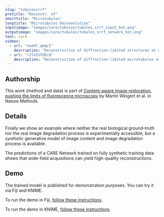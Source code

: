 ```yaml
---
slug: "tubulessrrf"
pretitle: "Reconstr. of"
shorttitle: "Microtubules"
longtitle: "Microtubules Deconvolution"
inputimage: "images/care/tubules/tubules_srrf_input_hot.png"
outputimage: "images/care/tubules/tubules_srrf_network_hot.png"
tool: care
videos:
  - url: "ooeHl_qmqzI"
    description: "Reconstruction of diffraction-limited structures at very high frame-rate in rat insulin secretory granules."  
  - url: "r27aIUfQEcQ"
    description: "Reconstruction of diffraction-limited microtubules at very high frame-rate in HeLa cells." 
---
```


## Authorship

This work (method and data) is part of [Content-aware image restoration: pushing the limits of fluorescence microscopy](http://dx.doi.org/10.1038/s41592-018-0216-7) by Martin Weigert et al. in Nature Methods. 

## Details

Finally we show an example where neither the real biological ground-truth nor the real image degradation process is experimentally accessible, but a *synthetic* generative model of image content and image degradation process is available.

The predictions of a CARE Network trained on fully synthetic training data shows that wide-field acquisitions can yield high-quality reconstructions.

## Demo

The trained model is published for demonstration purposes. You can try it via Fiji and KNIME.

To run the demo in Fiji, [follow these instructions](https://github.com/CSBDeep/CSBDeep_website/wiki/Fiji-Command-%E2%80%93-Deconvolution-(Microtubules)).

To run the demo in KNIME, [follow these instructions](https://github.com/CSBDeep/CSBDeep_website/wiki/KNIME-Workflow-%E2%80%93-Deconvolution-(Microtubules)).

